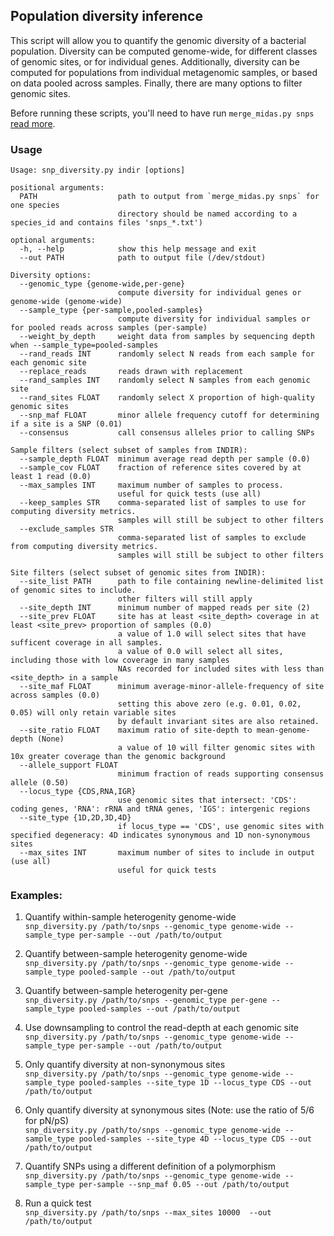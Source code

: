 ## Population diversity inference

This script will allow you to quantify the genomic diversity of a bacterial population. Diversity can be computed genome-wide, for different classes of genomic sites, or for individual genes. Additionally, diversity can be computed for populations from individual metagenomic samples, or based on data pooled across samples. Finally, there are many options to filter genomic sites.

Before running these scripts, you'll need to have run `merge_midas.py snps` [read more](https://github.com/snayfach/MIDAS/blob/master/docs/merge_snvs.md).


### Usage

```
Usage: snp_diversity.py indir [options]

positional arguments:
  PATH                  path to output from `merge_midas.py snps` for one species
                        directory should be named according to a species_id and contains files 'snps_*.txt')

optional arguments:
  -h, --help            show this help message and exit
  --out PATH            path to output file (/dev/stdout)

Diversity options:
  --genomic_type {genome-wide,per-gene}
                        compute diversity for individual genes or genome-wide (genome-wide)
  --sample_type {per-sample,pooled-samples}
                        compute diversity for individual samples or for pooled reads across samples (per-sample)
  --weight_by_depth     weight data from samples by sequencing depth when --sample_type=pooled-samples
  --rand_reads INT      randomly select N reads from each sample for each genomic site
  --replace_reads       reads drawn with replacement
  --rand_samples INT    randomly select N samples from each genomic site
  --rand_sites FLOAT    randomly select X proportion of high-quality genomic sites
  --snp_maf FLOAT       minor allele frequency cutoff for determining if a site is a SNP (0.01)
  --consensus           call consensus alleles prior to calling SNPs

Sample filters (select subset of samples from INDIR):
  --sample_depth FLOAT  minimum average read depth per sample (0.0)
  --sample_cov FLOAT    fraction of reference sites covered by at least 1 read (0.0)
  --max_samples INT     maximum number of samples to process.
                        useful for quick tests (use all)
  --keep_samples STR    comma-separated list of samples to use for computing diversity metrics.
                        samples will still be subject to other filters
  --exclude_samples STR
                        comma-separated list of samples to exclude from computing diversity metrics.
                        samples will still be subject to other filters

Site filters (select subset of genomic sites from INDIR):
  --site_list PATH      path to file containing newline-delimited list of genomic sites to include.
                        other filters will still apply
  --site_depth INT      minimum number of mapped reads per site (2)
  --site_prev FLOAT     site has at least <site_depth> coverage in at least <site_prev> proportion of samples (0.0)
                        a value of 1.0 will select sites that have sufficent coverage in all samples.
                        a value of 0.0 will select all sites, including those with low coverage in many samples
                        NAs recorded for included sites with less than <site_depth> in a sample
  --site_maf FLOAT      minimum average-minor-allele-frequency of site across samples (0.0)
                        setting this above zero (e.g. 0.01, 0.02, 0.05) will only retain variable sites
                        by default invariant sites are also retained.
  --site_ratio FLOAT    maximum ratio of site-depth to mean-genome-depth (None)
                        a value of 10 will filter genomic sites with 10x greater coverage than the genomic background
  --allele_support FLOAT
                        minimum fraction of reads supporting consensus allele (0.50)
  --locus_type {CDS,RNA,IGR}
                        use genomic sites that intersect: 'CDS': coding genes, 'RNA': rRNA and tRNA genes, 'IGS': intergenic regions
  --site_type {1D,2D,3D,4D}
                        if locus_type == 'CDS', use genomic sites with specified degeneracy: 4D indicates synonymous and 1D non-synonymous sites
  --max_sites INT       maximum number of sites to include in output (use all)
                        useful for quick tests
```
  
### Examples:
1) Quantify within-sample heterogenity genome-wide   
`snp_diversity.py /path/to/snps --genomic_type genome-wide --sample_type per-sample --out /path/to/output`

2) Quantify between-sample heterogenity genome-wide  
`snp_diversity.py /path/to/snps --genomic_type genome-wide --sample_type pooled-sample --out /path/to/output`

3) Quantify between-sample heterogenity per-gene  
`snp_diversity.py /path/to/snps --genomic_type per-gene --sample_type pooled-samples --out /path/to/output`

4) Use downsampling to control the read-depth at each genomic site  
`snp_diversity.py /path/to/snps --genomic_type genome-wide --sample_type per-sample --out /path/to/output`

5) Only quantify diversity at non-synonymous sites  
`snp_diversity.py /path/to/snps --genomic_type genome-wide --sample_type pooled-samples --site_type 1D --locus_type CDS --out /path/to/output`

6) Only quantify diversity at synonymous sites (Note: use the ratio of 5/6 for pN/pS)   
`snp_diversity.py /path/to/snps --genomic_type genome-wide --sample_type pooled-samples --site_type 4D --locus_type CDS --out /path/to/output`
 
7) Quantify SNPs using a different definition of a polymorphism  
`snp_diversity.py /path/to/snps --genomic_type genome-wide --sample_type per-sample --snp_maf 0.05 --out /path/to/output`

8) Run a quick test  
`snp_diversity.py /path/to/snps --max_sites 10000  --out /path/to/output`

